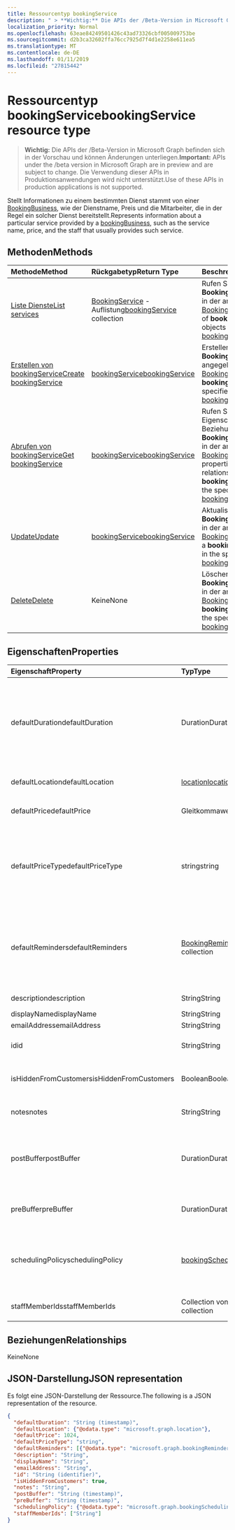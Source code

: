 ```yaml
---
title: Ressourcentyp bookingService
description: " > **Wichtig:** Die APIs der /Beta-Version in Microsoft Graph befinden sich in der Vorschau und können Änderungen unterliegen. Die Verwendung dieser APIs in Produktionsanwendungen wird nicht unterstützt."
localization_priority: Normal
ms.openlocfilehash: 63eae84249501426c43ad73326cbf005009753be
ms.sourcegitcommit: d2b3ca32602ffa76cc7925d7f4d1e2258e611ea5
ms.translationtype: MT
ms.contentlocale: de-DE
ms.lasthandoff: 01/11/2019
ms.locfileid: "27815442"
---
```

# <a name="bookingservice-resource-type"></a><span data-ttu-id="13cf4-104">Ressourcentyp bookingService</span><span class="sxs-lookup"><span data-stu-id="13cf4-104">bookingService resource type</span></span>

 > <span data-ttu-id="13cf4-105">**Wichtig:** Die APIs der /Beta-Version in Microsoft Graph befinden sich in der Vorschau und können Änderungen unterliegen.</span><span class="sxs-lookup"><span data-stu-id="13cf4-105">**Important:** APIs under the /beta version in Microsoft Graph are in preview and are subject to change.</span></span> <span data-ttu-id="13cf4-106">Die Verwendung dieser APIs in Produktionsanwendungen wird nicht unterstützt.</span><span class="sxs-lookup"><span data-stu-id="13cf4-106">Use of these APIs in production applications is not supported.</span></span>
 
<span data-ttu-id="13cf4-107">Stellt Informationen zu einem bestimmten Dienst stammt von einer [BookingBusiness](bookingbusiness.md), wie der Dienstname, Preis und die Mitarbeiter, die in der Regel ein solcher Dienst bereitstellt.</span><span class="sxs-lookup"><span data-stu-id="13cf4-107">Represents information about a particular service provided by a [bookingBusiness](bookingbusiness.md), such as the service name, price, and the staff that usually provides such service.</span></span>

## <a name="methods"></a><span data-ttu-id="13cf4-108">Methoden</span><span class="sxs-lookup"><span data-stu-id="13cf4-108">Methods</span></span>

| <span data-ttu-id="13cf4-109">Methode</span><span class="sxs-lookup"><span data-stu-id="13cf4-109">Method</span></span>           | <span data-ttu-id="13cf4-110">Rückgabetyp</span><span class="sxs-lookup"><span data-stu-id="13cf4-110">Return Type</span></span>    |<span data-ttu-id="13cf4-111">Beschreibung</span><span class="sxs-lookup"><span data-stu-id="13cf4-111">Description</span></span>|
|:---------------|:--------|:----------|
|[<span data-ttu-id="13cf4-112">Liste Dienste</span><span class="sxs-lookup"><span data-stu-id="13cf4-112">List services</span></span>](../api/bookingbusiness-list-services.md) | <span data-ttu-id="13cf4-113">[BookingService](bookingservice.md) -Auflistung</span><span class="sxs-lookup"><span data-stu-id="13cf4-113">[bookingService](bookingservice.md) collection</span></span> | <span data-ttu-id="13cf4-114">Rufen Sie eine Liste der **BookingService** -Objekte in der angegebenen [Bookingbusiness](../resources/bookingbusiness.md).</span><span class="sxs-lookup"><span data-stu-id="13cf4-114">Get a list of **bookingService** objects in the specified [bookingbusiness](../resources/bookingbusiness.md).</span></span>|
|[<span data-ttu-id="13cf4-115">Erstellen von bookingService</span><span class="sxs-lookup"><span data-stu-id="13cf4-115">Create bookingService</span></span>](../api/bookingbusiness-post-services.md) | [<span data-ttu-id="13cf4-116">bookingService</span><span class="sxs-lookup"><span data-stu-id="13cf4-116">bookingService</span></span>](bookingservice.md) | <span data-ttu-id="13cf4-117">Erstellen Sie eine **BookingService** für den angegebenen [Bookingbusiness](../resources/bookingbusiness.md).</span><span class="sxs-lookup"><span data-stu-id="13cf4-117">Create a **bookingService** for the specified [bookingbusiness](../resources/bookingbusiness.md).</span></span> |
|[<span data-ttu-id="13cf4-118">Abrufen von bookingService</span><span class="sxs-lookup"><span data-stu-id="13cf4-118">Get bookingService</span></span>](../api/bookingservice-get.md) | [<span data-ttu-id="13cf4-119">bookingService</span><span class="sxs-lookup"><span data-stu-id="13cf4-119">bookingService</span></span>](bookingservice.md) |<span data-ttu-id="13cf4-120">Rufen Sie die Eigenschaften und die Beziehungen eines **BookingService** -Objekts in der angegebenen [Bookingbusiness](../resources/bookingbusiness.md).</span><span class="sxs-lookup"><span data-stu-id="13cf4-120">Get the properties and relationships of a **bookingService** object in the specified [bookingbusiness](../resources/bookingbusiness.md).</span></span>|
|[<span data-ttu-id="13cf4-121">Update</span><span class="sxs-lookup"><span data-stu-id="13cf4-121">Update</span></span>](../api/bookingservice-update.md) | [<span data-ttu-id="13cf4-122">bookingService</span><span class="sxs-lookup"><span data-stu-id="13cf4-122">bookingService</span></span>](bookingservice.md)    |<span data-ttu-id="13cf4-123">Aktualisieren eines **BookingService** -Objekts in der angegebenen [Bookingbusiness](../resources/bookingbusiness.md).</span><span class="sxs-lookup"><span data-stu-id="13cf4-123">Update a **bookingService** object in the specified [bookingbusiness](../resources/bookingbusiness.md).</span></span> |
|[<span data-ttu-id="13cf4-124">Delete</span><span class="sxs-lookup"><span data-stu-id="13cf4-124">Delete</span></span>](../api/bookingservice-delete.md) | <span data-ttu-id="13cf4-125">Keine</span><span class="sxs-lookup"><span data-stu-id="13cf4-125">None</span></span> |<span data-ttu-id="13cf4-126">Löschen eines **BookingService** -Objekts in der angegebenen [Bookingbusiness](../resources/bookingbusiness.md).</span><span class="sxs-lookup"><span data-stu-id="13cf4-126">Delete a **bookingService** object in the specified [bookingbusiness](../resources/bookingbusiness.md).</span></span> |

## <a name="properties"></a><span data-ttu-id="13cf4-127">Eigenschaften</span><span class="sxs-lookup"><span data-stu-id="13cf4-127">Properties</span></span>
| <span data-ttu-id="13cf4-128">Eigenschaft</span><span class="sxs-lookup"><span data-stu-id="13cf4-128">Property</span></span>     | <span data-ttu-id="13cf4-129">Typ</span><span class="sxs-lookup"><span data-stu-id="13cf4-129">Type</span></span>   |<span data-ttu-id="13cf4-130">Beschreibung</span><span class="sxs-lookup"><span data-stu-id="13cf4-130">Description</span></span>|
|:---------------|:--------|:----------|
|<span data-ttu-id="13cf4-131">defaultDuration</span><span class="sxs-lookup"><span data-stu-id="13cf4-131">defaultDuration</span></span>|<span data-ttu-id="13cf4-132">Duration</span><span class="sxs-lookup"><span data-stu-id="13cf4-132">Duration</span></span>|<span data-ttu-id="13cf4-133">Die standardmäßige Länge des Diensts, in der Anzahl von Tagen, Stunden, Minuten und Sekunden dargestellt.</span><span class="sxs-lookup"><span data-stu-id="13cf4-133">The default length of the service, represented in numbers of days, hours, minutes, and seconds.</span></span> <span data-ttu-id="13cf4-134">Beispielsweise P11D23H59M59.999999999999S.</span><span class="sxs-lookup"><span data-stu-id="13cf4-134">For example, P11D23H59M59.999999999999S.</span></span> |
|<span data-ttu-id="13cf4-135">defaultLocation</span><span class="sxs-lookup"><span data-stu-id="13cf4-135">defaultLocation</span></span>|[<span data-ttu-id="13cf4-136">location</span><span class="sxs-lookup"><span data-stu-id="13cf4-136">location</span></span>](location.md)|<span data-ttu-id="13cf4-137">Der physische Standardspeicherort für den Dienst.</span><span class="sxs-lookup"><span data-stu-id="13cf4-137">The default physical location for the service.</span></span>|
|<span data-ttu-id="13cf4-138">defaultPrice</span><span class="sxs-lookup"><span data-stu-id="13cf4-138">defaultPrice</span></span>|<span data-ttu-id="13cf4-139">Gleitkommawert mit doppelter Genauigkeit</span><span class="sxs-lookup"><span data-stu-id="13cf4-139">Double</span></span>|<span data-ttu-id="13cf4-140">Der Standardwert monetäre Preis für den Dienst.</span><span class="sxs-lookup"><span data-stu-id="13cf4-140">The default monetary price for the service.</span></span>|
|<span data-ttu-id="13cf4-141">defaultPriceType</span><span class="sxs-lookup"><span data-stu-id="13cf4-141">defaultPriceType</span></span>|<span data-ttu-id="13cf4-142">string</span><span class="sxs-lookup"><span data-stu-id="13cf4-142">string</span></span>|<span data-ttu-id="13cf4-143">Die Standardmethode der Dienst aufgeladen wird.</span><span class="sxs-lookup"><span data-stu-id="13cf4-143">The default way the service is charged.</span></span> <span data-ttu-id="13cf4-144">Mögliche Werte sind: `undefined`, `fixedPrice`, `startingAt`, `hourly`, `free`, `priceVaries`, `callUs` und `notSet`.</span><span class="sxs-lookup"><span data-stu-id="13cf4-144">Possible values are: `undefined`, `fixedPrice`, `startingAt`, `hourly`, `free`, `priceVaries`, `callUs`, `notSet`.</span></span>|
|<span data-ttu-id="13cf4-145">defaultReminders</span><span class="sxs-lookup"><span data-stu-id="13cf4-145">defaultReminders</span></span>|<span data-ttu-id="13cf4-146">[BookingReminder](bookingreminder.md) -Auflistung</span><span class="sxs-lookup"><span data-stu-id="13cf4-146">[bookingReminder](bookingreminder.md) collection</span></span>|<span data-ttu-id="13cf4-147">Die Standardeinstellung Festlegen von Erinnerungen für einen Termin dieses Diensts.</span><span class="sxs-lookup"><span data-stu-id="13cf4-147">The default set of reminders for an appointment of this service.</span></span> <span data-ttu-id="13cf4-148">Der Wert dieser Eigenschaft ist nur bei dieser **BookingService** anhand seiner ID Lesen verfügbar</span><span class="sxs-lookup"><span data-stu-id="13cf4-148">The value of this property is available only when reading this **bookingService** by its ID.</span></span>|
|<span data-ttu-id="13cf4-149">description</span><span class="sxs-lookup"><span data-stu-id="13cf4-149">description</span></span>|<span data-ttu-id="13cf4-150">String</span><span class="sxs-lookup"><span data-stu-id="13cf4-150">String</span></span>|<span data-ttu-id="13cf4-151">Eine Beschreibung für den Dienst.</span><span class="sxs-lookup"><span data-stu-id="13cf4-151">A text description for the service.</span></span>|
|<span data-ttu-id="13cf4-152">displayName</span><span class="sxs-lookup"><span data-stu-id="13cf4-152">displayName</span></span>|<span data-ttu-id="13cf4-153">String</span><span class="sxs-lookup"><span data-stu-id="13cf4-153">String</span></span>|<span data-ttu-id="13cf4-154">Ein Dienstname.</span><span class="sxs-lookup"><span data-stu-id="13cf4-154">A service name.</span></span>|
|<span data-ttu-id="13cf4-155">emailAddress</span><span class="sxs-lookup"><span data-stu-id="13cf4-155">emailAddress</span></span>|<span data-ttu-id="13cf4-156">String</span><span class="sxs-lookup"><span data-stu-id="13cf4-156">String</span></span>|<span data-ttu-id="13cf4-157">Eine e-Mail-Adresse</span><span class="sxs-lookup"><span data-stu-id="13cf4-157">An email address</span></span>|
|<span data-ttu-id="13cf4-158">id</span><span class="sxs-lookup"><span data-stu-id="13cf4-158">id</span></span>|<span data-ttu-id="13cf4-159">String</span><span class="sxs-lookup"><span data-stu-id="13cf4-159">String</span></span>|<span data-ttu-id="13cf4-160">Die ID des Diensts aus, in einen GUID-Format.</span><span class="sxs-lookup"><span data-stu-id="13cf4-160">The ID of that service, in a GUID format.</span></span> <span data-ttu-id="13cf4-161">Schreibgeschützt.</span><span class="sxs-lookup"><span data-stu-id="13cf4-161">Read-only.</span></span>|
|<span data-ttu-id="13cf4-162">isHiddenFromCustomers</span><span class="sxs-lookup"><span data-stu-id="13cf4-162">isHiddenFromCustomers</span></span>|<span data-ttu-id="13cf4-163">Boolean</span><span class="sxs-lookup"><span data-stu-id="13cf4-163">Boolean</span></span>|<span data-ttu-id="13cf4-164">"True" bedeutet, dass dieser Dienst nicht verfügbar für Kunden für buchen ist.</span><span class="sxs-lookup"><span data-stu-id="13cf4-164">True means this service is not available to customers for booking.</span></span>|
|<span data-ttu-id="13cf4-165">notes</span><span class="sxs-lookup"><span data-stu-id="13cf4-165">notes</span></span>|<span data-ttu-id="13cf4-166">String</span><span class="sxs-lookup"><span data-stu-id="13cf4-166">String</span></span>|<span data-ttu-id="13cf4-167">Weitere Informationen zu diesem Dienst.</span><span class="sxs-lookup"><span data-stu-id="13cf4-167">Additional information about this service.</span></span>|
|<span data-ttu-id="13cf4-168">postBuffer</span><span class="sxs-lookup"><span data-stu-id="13cf4-168">postBuffer</span></span>|<span data-ttu-id="13cf4-169">Duration</span><span class="sxs-lookup"><span data-stu-id="13cf4-169">Duration</span></span>|<span data-ttu-id="13cf4-170">Die Zeit bis zur Puffer nach eines Termins für diesen Dienst beendet, und vor dem nächsten Kunden Termin gebucht werden kann.</span><span class="sxs-lookup"><span data-stu-id="13cf4-170">The time to buffer after an appointment for this service ends, and before the next customer appointment can be booked.</span></span>|
|<span data-ttu-id="13cf4-171">preBuffer</span><span class="sxs-lookup"><span data-stu-id="13cf4-171">preBuffer</span></span>|<span data-ttu-id="13cf4-172">Duration</span><span class="sxs-lookup"><span data-stu-id="13cf4-172">Duration</span></span>|<span data-ttu-id="13cf4-173">Die Zeit zum Zwischenspeichern, bevor Sie ein Termin für diesen Dienst starten kann.</span><span class="sxs-lookup"><span data-stu-id="13cf4-173">The time to buffer before an appointment for this service can start.</span></span>|
|<span data-ttu-id="13cf4-174">schedulingPolicy</span><span class="sxs-lookup"><span data-stu-id="13cf4-174">schedulingPolicy</span></span>|[<span data-ttu-id="13cf4-175">bookingSchedulingPolicy</span><span class="sxs-lookup"><span data-stu-id="13cf4-175">bookingSchedulingPolicy</span></span>](bookingschedulingpolicy.md)|<span data-ttu-id="13cf4-176">Der Satz von Richtlinien, die bestimmen, wie Termine für diesen Dienst erstellt und verwaltet werden soll.</span><span class="sxs-lookup"><span data-stu-id="13cf4-176">The set of policies that determine how appointments for this type of service should be created and managed.</span></span>|
|<span data-ttu-id="13cf4-177">staffMemberIds</span><span class="sxs-lookup"><span data-stu-id="13cf4-177">staffMemberIds</span></span>|<span data-ttu-id="13cf4-178">Collection von Objekten des Typs „String“</span><span class="sxs-lookup"><span data-stu-id="13cf4-178">String collection</span></span>|<span data-ttu-id="13cf4-179">Stellt die [Mitarbeiter](bookingstaffmember.md) , die diesen Dienst bereitzustellen.</span><span class="sxs-lookup"><span data-stu-id="13cf4-179">Represents those [staff members](bookingstaffmember.md) who provide this service.</span></span> |

## <a name="relationships"></a><span data-ttu-id="13cf4-180">Beziehungen</span><span class="sxs-lookup"><span data-stu-id="13cf4-180">Relationships</span></span>
<span data-ttu-id="13cf4-181">Keine</span><span class="sxs-lookup"><span data-stu-id="13cf4-181">None</span></span>


## <a name="json-representation"></a><span data-ttu-id="13cf4-182">JSON-Darstellung</span><span class="sxs-lookup"><span data-stu-id="13cf4-182">JSON representation</span></span>

<span data-ttu-id="13cf4-183">Es folgt eine JSON-Darstellung der Ressource.</span><span class="sxs-lookup"><span data-stu-id="13cf4-183">The following is a JSON representation of the resource.</span></span>

<!-- {
  "blockType": "resource",
  "optionalProperties": [

  ],
  "@odata.type": "microsoft.graph.bookingService"
}-->

```json
{
  "defaultDuration": "String (timestamp)",
  "defaultLocation": {"@odata.type": "microsoft.graph.location"},
  "defaultPrice": 1024,
  "defaultPriceType": "string",
  "defaultReminders": [{"@odata.type": "microsoft.graph.bookingReminder"}],
  "description": "String",
  "displayName": "String",
  "emailAddress": "String",
  "id": "String (identifier)",
  "isHiddenFromCustomers": true,
  "notes": "String",
  "postBuffer": "String (timestamp)",
  "preBuffer": "String (timestamp)",
  "schedulingPolicy": {"@odata.type": "microsoft.graph.bookingSchedulingPolicy"},
  "staffMemberIds": ["String"]
}

```

<!-- uuid: 8fcb5dbc-d5aa-4681-8e31-b001d5168d79
2015-10-25 14:57:30 UTC -->
<!-- {
  "type": "#page.annotation",
  "description": "bookingService resource",
  "keywords": "",
  "section": "documentation",
  "tocPath": ""
}-->
